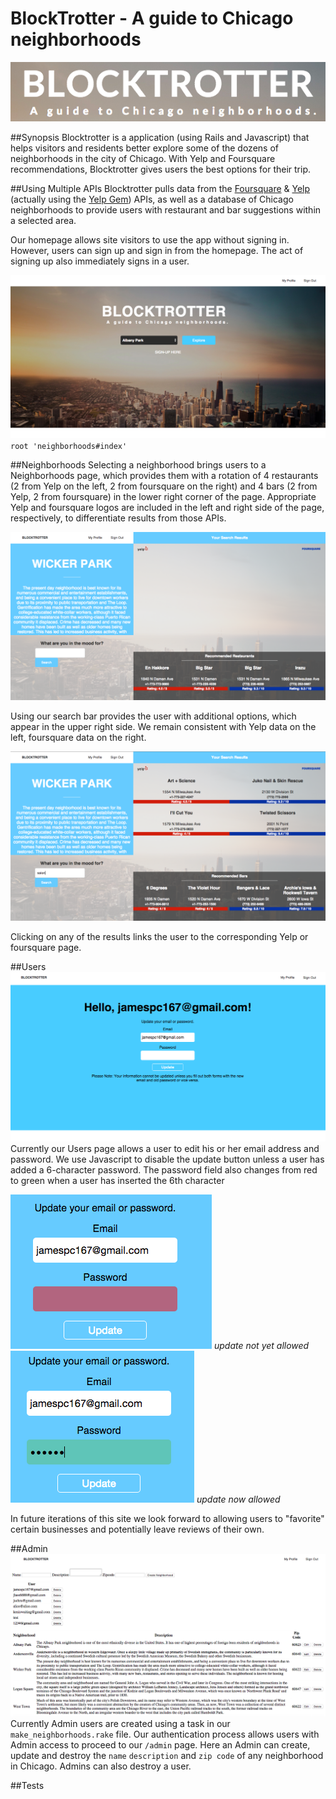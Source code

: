 # BlockTrotter - A guide to Chicago neighborhoods

![blocktrotter_logo](github_images/blocktrotter_logo.png)

##Synopsis
Blocktrotter is a application (using Rails and Javascript) that helps visitors and residents better explore some of the dozens of neighborhoods in the city of Chicago. With Yelp and Foursquare recommendations, Blocktrotter gives users the best options for their trip.

##Using Multiple APIs
Blocktrotter pulls data from the [Foursquare](https://developer.foursquare.com/) & [Yelp](https://www.yelp.com/developers/documentation) (actually using the [Yelp Gem](https://github.com/Yelp/yelp-ruby)) APIs, as well as a database of Chicago neighborhoods to provide users with restaurant and bar suggestions within a selected area.

Our homepage allows site visitors to use the app without signing in. However, users can sign up and sign in from the homepage. The act of signing up also immediately signs in a user.

![homepage](github_images/homepage.png)
`root 'neighborhoods#index'`

##Neighborhoods
Selecting a neighborhood brings users to a Neighborhoods page, which provides them with a rotation of 4 restaurants (2 from Yelp on the left, 2 from foursquare on the right) and 4 bars (2 from Yelp, 2 from foursquare) in the lower right corner of the page. Appropriate Yelp and foursquare logos are included in the left and right side of the page, respectively, to differentiate results from those APIs.

![neighborhoods](github_images/neighborhoods_update.png)

Using our search bar provides the user with additional options, which appear in the upper right side. We remain consistent with Yelp data on the left, foursquare data on the right.

![search](github_images/search_update.png)

Clicking on any of the results links the user to the corresponding Yelp or foursquare page.

##Users
![Users](github_images/user_update.png)
Currently our Users page allows a user to edit his or her email address and password. We use Javascript to disable the update button unless a user has added a 6-character password. The password field also changes from red to green when a user has inserted the 6th character

![Password_red](github_images/password_red.png)
_update not yet allowed_
![Password_green](github_images/password_green.png)
_update now allowed_

In future iterations of this site we look forward to allowing users to "favorite" certain businesses and potentially leave reviews of their own.


##Admin
![Admin](github_images/admin.png)
Currently Admin users are created using a task in our `make_neighborhoods.rake`  file. Our authentication process allows users with Admin access to proceed to our `/admin` page. Here an Admin can create, update and destroy the `name` `description` and `zip code` of any neighborhood in Chicago. Admins can also destroy a user.

##Tests
